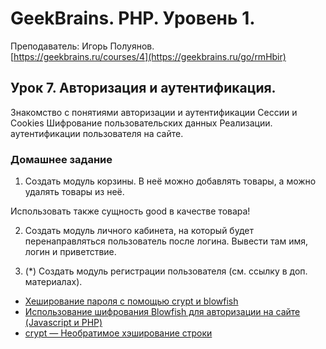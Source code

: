 # GeekBrains. PHP. Уровень 1.
Преподаватель: Игорь Полуянов.
<br>[https://geekbrains.ru/courses/4](https://geekbrains.ru/go/rmHbir)

## Урок 7. Авторизация и аутентификация.
Знакомство с понятиями авторизации и аутентификации Сессии и Cookies Шифрование пользовательских данных Реализации. аутентификации пользователя на сайте.

### Домашнее задание

1. Создать модуль корзины. В неё можно добавлять товары, а можно удалять товары из неё.

Использовать также сущность good в качестве товара!

2. Создать модуль личного кабинета, на который будет перенаправляться пользователь после логина. Вывести там имя, логин и приветствие.

3. (*) Создать модуль регистрации пользователя (см. ссылку в доп. материалах).
- [Хеширование пароля с помощью crypt и blowfish](http://www.itlessons.info/php/hash-password-by-crypt-and-blowfish/)
- [Использование шифрования Blowfish для авторизации на сайте (Javascript и PHP)](https://habrahabr.ru/sandbox/20718/)
- [crypt — Необратимое хэширование строки](http://php.net/manual/ru/function.crypt.php)
